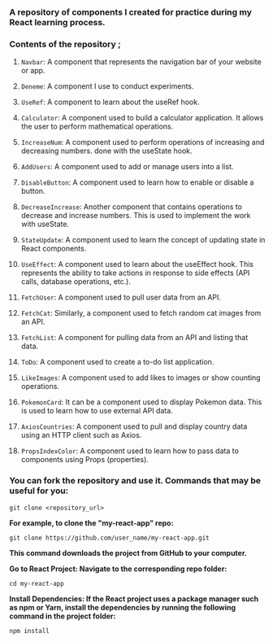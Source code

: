 ### A repository of components I created for practice during my React learning process.

### Contents of the repository ;

1. `Navbar`: A component that represents the navigation bar of your website or app.

2. `Deneme`: A component I use to conduct experiments.

3. `UseRef`: A component to learn about the useRef hook.

4. `Calculator`: A component used to build a calculator application. It allows the user to perform mathematical operations.

5. `IncreaseNum`: A component used to perform operations of increasing and decreasing numbers. done with the useState hook.

6. `AddUsers`: A component used to add or manage users into a list.

7. `DisableButton`: A component used to learn how to enable or disable a button.

8. `DecreaseIncrease`: Another component that contains operations to decrease and increase numbers. This is used to implement the work with useState.

9. `StateUpdate`: A component used to learn the concept of updating state in React components.

10. `UseEffect`: A component used to learn about the useEffect hook. This represents the ability to take actions in response to side effects (API calls, database operations, etc.).

11. `FetchUser`: A component used to pull user data from an API.

12. `FetchCat`: Similarly, a component used to fetch random cat images from an API.

13. `FetchList`: A component for pulling data from an API and listing that data.

14. `ToDo`: A component used to create a to-do list application.

15. `LikeImages`: A component used to add likes to images or show counting operations.

16. `PokemonCard`: It can be a component used to display Pokemon data. This is used to learn how to use external API data.

17. `AxiosCountries`: A component used to pull and display country data using an HTTP client such as Axios.

18. `PropsIndexColor`: A component used to learn how to pass data to components using Props (properties).


### You can fork the repository and use it. Commands that may be useful for you:

`git clone <repository_url>`

**For example, to clone the "my-react-app" repo:**

`git clone https://github.com/user_name/my-react-app.git`

**This command downloads the project from GitHub to your computer.**

**Go to React Project: Navigate to the corresponding repo folder:**

`cd my-react-app`

**Install Dependencies: If the React project uses a package manager such as npm or Yarn, install the dependencies by running the following command in the project folder:**

`npm install`
